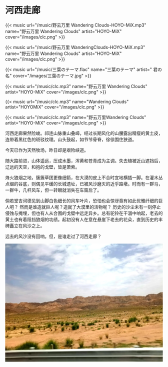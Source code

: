 # 河西走廊


{{< music url="/music/野云万里 Wandering Clouds-HOYO-MiX.mp3" name="野云万里 Wandering Clouds" artist="HOYO-MiX" cover="/images/clc.png" >}}

{{< music url="/music/野云万里 WanderingClouds-HOYO-MiX.mp3" name="野云万里 Wandering Clouds" artist="HOYO-MiX" cover="/images/clc.png" >}}

{{< music url="/music/三葉のテーマ.flac" name="三葉のテーマ" artist=" 君の名" cover="/images/三葉のテーマ.jpg" >}} 

{{< music url="/music/clc.mp3" name="野云万里 Wandering Clouds" artist="HOYO-MiX" cover="/images/clc.png" >}}

{{< music url="/music/clc.mp3" name="Wandering Clouds" artist="HOYOMiX" cover="/images/clc.png" >}}

{{< music url="/music/clc.mp3" name="野云万里Wandering Clouds" artist="HOYO-MiX" cover="/images/clc.png" >}} 

河西走廊果然险峻。祁连山脉重山叠嶂，经过长期风化的山腰露出精瘦的黄土皮，连带着黑红色的斑驳纹理。山头鼓起，如节节骨脊，徐徐围住狭道。

今天已作为天然牧场，昨日却是艰险峡道。 

随大路前进，山体遥远，压成水墨，浑黄和苍青成为主调。失去植被近山遮挡后，辽远的天空，和抱的戈壁，皆是萧索。

烽火狼烟之地，簇簇草团更像细箭，在大漠的皮上不合时宜地横插一脚。在灌木丛点缀的谷底，则偶见平缓的长城遗址，已被风沙磨灭的近乎路墩。时而有一群马，一群牛，几杆风车，但一转眼就消失在车窗后了。

倘若堂吉诃德见到山脚白色细长的风车叶片，恐怕也会惊讶竟有如此优雅纤细的巨人吧？ 然而是谁造就巨人呢？造就了大漠里的活物呢？ 历史的沙尘未有一刻停止侵蚀与掩埋，但也有人从合围的戈壁中远走异乡。总有驼铃在干涸中响起，老去的黄土也有着阻挡狼烟的功绩。起初没有人在意在悬崖下老去的花朵，直到历史的丰碑矗立在风沙之上。 

远去的风沙没有回响。但，是谁走过了河西走廊？

![河西走廊](/img/河西走廊.zh-cn-20240523114609912.webp)


